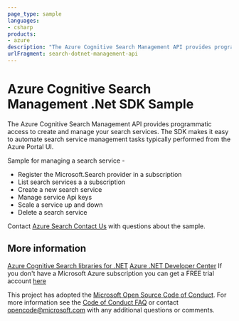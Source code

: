 ```yaml
---
page_type: sample
languages:
- csharp
products:
- azure
description: "The Azure Cognitive Search Management API provides programmatic access to create and manage your search services."
urlFragment: search-dotnet-management-api
---
```


# Azure Cognitive Search Management .Net SDK Sample

The Azure Cognitive Search Management API provides programmatic access to create and manage your search services.  The SDK makes it easy to automate search service management tasks typically performed from the Azure Portal UI.

 Sample for managing a search service -
 - Register the Microsoft.Search provider in a subscription
 - List search services a a subscription
 - Create a new search service
 - Manage service Api keys
 - Scale a service up and down
 - Delete a search service

Contact [Azure Search Contact Us](mailto:azuresearch_contact@microsoft.com) with questions about the sample.

## More information ##

[Azure Cognitive Search libraries for .NET](https://docs.microsoft.com/en-us/dotnet/api/overview/azure/search?view=azure-dotnet)
[Azure .NET Developer Center](https://azure.microsoft.com/en-us/develop/net/)
If you don't have a Microsoft Azure subscription you can get a FREE trial account [here](http://go.microsoft.com/fwlink/?LinkId=330212)

This project has adopted the [Microsoft Open Source Code of Conduct](https://opensource.microsoft.com/codeofconduct/). For more information see the [Code of Conduct FAQ](https://opensource.microsoft.com/codeofconduct/faq/) or contact [opencode@microsoft.com](mailto:opencode@microsoft.com) with any additional questions or comments.
